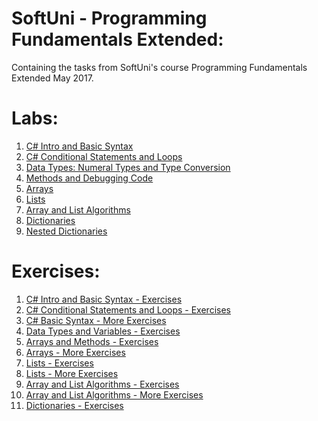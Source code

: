# SoftUni - Programming Fundamentals Extended:
<p>Containing the tasks from SoftUni's course Programming Fundamentals Extended May 2017.</p>

<h1><strong>Labs:</strong></h1>

<ol type="1">
  <li><a href="https://github.com/radoslavvv/Software-University/tree/master/Programming%20Fundamentals%20Extended%20-%20May%202017/Labs/01.CSharpIntro">C# Intro and Basic Syntax</a></li>
  <li><a href="https://github.com/radoslavvv/Software-University/tree/master/Programming%20Fundamentals%20Extended%20-%20May%202017/Labs/02.CSharpConditionalStatementsAndLoops">C# Conditional Statements and Loops</a></li>
  <li><a href="https://github.com/radoslavvv/Software-University/tree/master/Programming%20Fundamentals%20Extended%20-%20May%202017/Labs/03.NumeralTypes%D0%90ndTypeConversion">Data Types: Numeral Types and Type Conversion</a></li>
  <li><a href="https://github.com/radoslavvv/Software-University/tree/master/Programming%20Fundamentals%20Extended%20-%20May%202017/Labs/04.MethodsAndDebugging">Methods and Debugging Code</a></li>
  <li><a href="https://github.com/radoslavvv/Software-University/tree/master/Programming%20Fundamentals%20Extended%20-%20May%202017/Labs/05.Arrays">Arrays</a></li>
  <li><a href="https://github.com/radoslavvv/Software-University/tree/master/Programming%20Fundamentals%20Extended%20-%20May%202017/Labs/06.Lists">Lists</a></li>
  <li><a href="https://github.com/radoslavvv/Software-University/tree/master/Programming%20Fundamentals%20Extended%20-%20May%202017/Labs/07.ArrayAndListAlgorithms">Array and List Algorithms</a></li>
  <li><a href="https://github.com/radoslavvv/Software-University/tree/master/Programming%20Fundamentals%20Extended%20-%20May%202017/Labs/08.Dictionaries">Dictionaries</a></li>
  <li><a href="https://github.com/radoslavvv/Software-University/tree/master/Programming%20Fundamentals%20Extended%20-%20May%202017/Labs/09.NestedDictionaries">Nested Dictionaries</a></li>
</ol>

<h1><strong>Exercises:</strong></h1>

<ol type="1">
  <li><a href="https://github.com/radoslavvv/Software-University/tree/master/Programming%20Fundamentals%20Extended%20-%20May%202017/Exercises/01.CSharpIntroExercises">C# Intro and Basic Syntax - Exercises</a> </li>
  <li><a href="https://github.com/radoslavvv/Software-University/tree/master/Programming%20Fundamentals%20Extended%20-%20May%202017/Exercises/02.ConditionalStatementsAndLoopsExercises">C# Conditional Statements and Loops - Exercises</a></li>
  <li><a href="https://github.com/radoslavvv/Software-University/tree/master/Programming%20Fundamentals%20Extended%20-%20May%202017/Exercises/03.CSharpBasicSyntaxMoreExercises">C# Basic Syntax - More Exercises</a> </li>
  <li><a href="https://github.com/radoslavvv/Software-University/tree/master/Programming%20Fundamentals%20Extended%20-%20May%202017/Exercises/04.DataTypesAndVariablesExercises">Data Types and Variables - Exercises</a></li>
  <li><a href="https://github.com/radoslavvv/Software-University/tree/master/Programming%20Fundamentals%20Extended%20-%20May%202017/Exercises/05.ArrayAndMethodsExercises">Arrays and Methods - Exercises</a></li>
  <li><a href="https://github.com/radoslavvv/Software-University/tree/master/Programming%20Fundamentals%20Extended%20-%20May%202017/Exercises/06.ArraysMoreExercises">Arrays - More Exercises</a></li>
  <li><a href="https://github.com/radoslavvv/Software-University/tree/master/Programming%20Fundamentals%20Extended%20-%20May%202017/Exercises/07.ListsExercises">Lists - Exercises</a></li>
  <li><a href="https://github.com/radoslavvv/Software-University/tree/master/Programming%20Fundamentals%20Extended%20-%20May%202017/Exercises/08.ListsMoreExercises">Lists - More Exercises</a></li>
  <li><a href="https://github.com/radoslavvv/Software-University/tree/master/Programming%20Fundamentals%20Extended%20-%20May%202017/Exercises/09.ArrayAndListAlgorithmsExercises">Array and List Algorithms - Exercises</a></li>
  <li><a href="https://github.com/radoslavvv/Software-University/tree/master/Programming%20Fundamentals%20Extended%20-%20May%202017/Exercises/10.ArrayAndListAlgorithmsMoreExercises">Array and List Algorithms - More Exercises</a></li>
  <li><a href="https://github.com/radoslavvv/Software-University/tree/master/Programming%20Fundamentals%20Extended%20-%20May%202017/Exercises/11.DictionariesExercises">Dictionaries - Exercises</a></li>
</ol>
